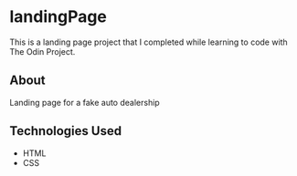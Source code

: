 # landingPage

This is a landing page project that I completed while learning to code with The Odin Project.

## About 
Landing page for a fake auto dealership

## Technologies Used
- HTML 
- CSS

